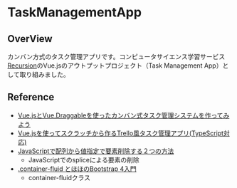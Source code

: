 # TaskManagementApp

## OverView
カンバン方式のタスク管理アプリです。コンピュータサイエンス学習サービス[Recursion](https://recursionist.io/)のVue.jsのアウトプットプロジェクト（Task Management App）として取り組みました。

## Reference
* [Vue.jsとVue.Draggableを使ったカンバン式タスク管理システムを作ってみよう](https://www.globalgate.co.jp/blog/making-of-kanban)
* [Vue.jsを使ってスクラッチから作るTrello風タスク管理アプリ(TypeScript対応)](https://reffect.co.jp/vue/vue-js-trello)
* [JavaScriptで配列から値指定で要素削除する２つの方法](https://pisuke-code.com/js-remove-element-by-value/)
	* JavaScriptでのspliceによる要素の削除
* [.container-fluid とほほのBootstrap 4入門](https://www.tohoho-web.com/bootstrap/container.html#:~:text=container%2Dfluid%20%E3%81%AF%E6%B5%81%E5%8B%95%E7%9A%84,%E6%A8%AA%E5%B9%85%E3%81%8C%E5%A4%89%E5%8B%95%E3%81%97%E3%81%BE%E3%81%99%E3%80%82)
	* container-fluidクラス